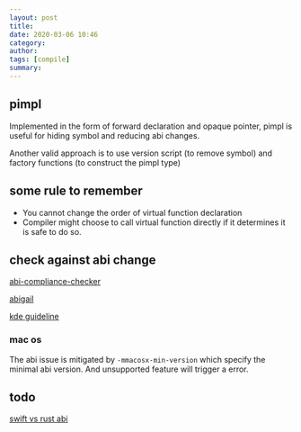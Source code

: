 ```yaml
---
layout: post
title: 
date: 2020-03-06 10:46
category: 
author: 
tags: [compile]
summary: 
---
```


## pimpl

Implemented in the form of forward declaration and opaque pointer,
pimpl is useful for hiding symbol and reducing abi changes.

Another valid approach is to use version script (to remove symbol)
and factory functions (to construct the pimpl type)

## some rule to remember

* You cannot change the order of virtual function declaration
* Compiler might choose to call virtual function directly if it determines it is safe to do so.

## check against abi change

[abi-compliance-checker](https://lvc.github.io/abi-compliance-checker/)

[abigail](https://sourceware.org/libabigail/manual/index.html)

[kde guideline](https://community.kde.org/Policies/Binary_Compatibility_Issues_With_C%2B%2B)

### mac os

The abi issue is mitigated by `-mmacosx-min-version` which specify the minimal abi version.
And unsupported feature will trigger a error.

## todo

[swift vs rust abi](https://gankra.github.io/blah/swift-abi/)
